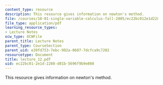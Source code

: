 ```yaml
---
content_type: resource
description: This resource gives information on newton's method.
file: /courses/18-01-single-variable-calculus-fall-2005/ec22bc012e1d2288d81b5696f9b9e860_lecture_12.pdf
file_type: application/pdf
learning_resource_types:
- Lecture Notes
ocw_type: OCWFile
parent_title: Lecture Notes
parent_type: CourseSection
parent_uid: e39fd753-7ebc-992a-0607-7dcfca9c7202
resourcetype: Document
title: lecture_12.pdf
uid: ec22bc01-2e1d-2288-d81b-5696f9b9e860
---
```

This resource gives information on newton's method.

